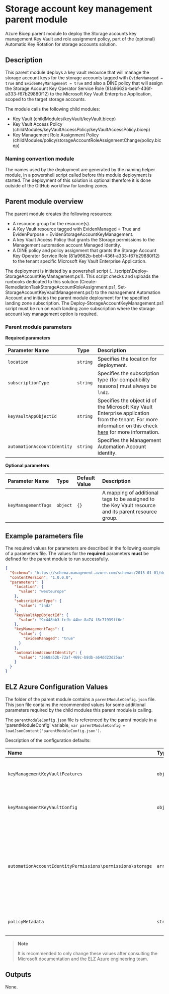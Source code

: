 # Storage account key management parent module

Azure Bicep parent module to deploy the Storage accounts key management Key Vault and role assignment policy, part of the (optional) Automatic Key Rotation for storage accounts solution.

## Description

This parent module deploys a key vault resource that will manage the storage account keys for the storage accounts tagged with `EvidenManaged = true` and `EvidenKeyManagement = true` and also a DINE policy that will assign the Storage Account Key Operator Service Role (81a9662b-bebf-436f-a333-f67b29880f12) to the Microsoft Key Vault Enterprise Application, scoped to the target storage accounts.

The module calls the following child modules:
- Key Vault (childModules/keyVault/keyVault.bicep)
- Key Vault Access Policy (childModules/keyVaultAccessPolicy/keyVaultAccessPolicy.bicep)
- Key Management Role Assignment Policy (childModules/policy/storageAccountRoleAssignmentChange/policy.bicep)

### Naming convention module 

The names used by the deployment are generated by the naming helper module, in a powershell script called before this module deployment is started. The deployment of this solution is optional therefore it is done outside of the GitHub workflow for landing zones.

## Parent module overview

The parent module creates the following resources:

- A resource group for the resource(s).
- A Key Vault resource tagged with EvidenManaged = True and EvidenPurpose = EvidenStorageAccountKeyManagement.
- A key Vault Access Policy that grants the Storage permissions to the Management automation account Managed Identity.
- A DINE policy and policy assignment that grants the Storage Account Key Operator Service Role (81a9662b-bebf-436f-a333-f67b29880f12) to the tenant specific Microsoft Key Vault Enterprise Application.

The deployment is initiated by a powershell script (...\scripts\Deploy-StorageAccountKeyManagement.ps1).
This script checks and uploads the runbooks dedicated to this solution (Create-RemediationTaskStorageAccountRoleAssignment.ps1, Set-StorageAccountKeyVaultManagement.ps1) to the management Automation Account and initiates the parent module deployment for the specified landing zone subscription.
The Deploy-StorageAccountKeyManagement.ps1 script must be run on each landing zone subscription where the storage account key management option is required.

### Parent module parameters

**Required parameters**

| Parameter Name | Type | Description |
| :-- | :-- | :-- |
| `location` | `string` | Specifies the location for deployment. |
| `subscriptionType` | `string` | Specifies the subscription type (for compatibility reasons) must always be `lndz`. |
| `keyVaultAppObjectId` | `string` | Specifies the object id of the Microsoft Key Vault Enterprise application from the tenant. For more information on this check [here](https://learn.microsoft.com/en-us/azure/key-vault/secrets/overview-storage-keys-powershell) for more information. |
| `automationAccountIdentity` | `string` | Specifies the Management Automation Account identity. |


**Optional parameters**

| Parameter Name | Type | Default Value | Description |
| :-- | :-- | :-- | :-- |
| `keyManagementTags` | `object` | `{}` | A mapping of additional tags to be assigned to the Key Vault resource and its parent resource group. |


## Example parameters file

The required values for parameters are described in the following example of a parameters file.
The values for the **required** parameters **must** be defined for the parent module to run successfully.

```json
{
  "$schema": "https://schema.management.azure.com/schemas/2015-01-01/deploymentParameters.json#",
  "contentVersion": "1.0.0.0",
  "parameters": {
    "location": {
      "value": "westeurope"
    },
    "subscriptionType": {
      "value": "lndz"
    },
    "keyVaultAppObjectId": {
      "value": "9c448bb3-fcfb-44be-8a74-f8c71939ff6e"
    },
    "keyManagementTags": {
      "value": {
        "EvidenManaged": "true"
      }
    },
    "automationAccountIdentity": {
      "value": "3e68a52b-72af-469c-b8db-a64dd23d25aa"
    }
  }
}
```

## ELZ Azure Configuration Values

The folder of the parent module contains a `parentModuleConfig.json` file. This json file contains the recommended values for some additional parameters required by the child modules this parent module is calling.

The `parentModuleConfig.json` file is referenced by the parent module in a 'parentModuleConfig' variable; `var parentModuleConfig = loadJsonContent('parentModuleConfig.json')`.

Description of the configuration defaults:

| Name | Type | Default Value | Description |
| :-- | :-- | :-- | :-- |
| `keyManagementKeyVaultFeatures` | `object` | `"enabledForDeployment": false, "enabledForDiskEncryption": false, "enabledForTemplateDeployment": false, "enablePurgeProtection": true, "enableRbacAuthorization": false, "enableSoftDelete": true` | Features of the Storage Account Key Managing Key Vault. |
| `keyManagementKeyVaultConfig` | `object` | `"skuName": "standard","publicNetworkAccess": "enabled","networkRuleBypassOptions": "AzureServices","networkRuleAction": "Allow","softDeleteRetentionInDays": 7` | Properties of the Storage Account Key Managing Key Vault. |
| `automationAccountIdentityPermissions\permissions\storage` | `array` | `["get","list","delete","set","update","regeneratekey","getsas","listsas","deletesas","setsas","recover","backup","restore","purge"]` | Permissions required by the Automation Account Managed Identity on the Key Vault to allow adding storage accounts for management. |
| `policyMetadata` | `string` | `EvidenELZ` | Metadata information for the DINE Policy |

> **Note**
> 
> It is recommended to only change these values after consulting the Microsoft documentation and the ELZ Azure engineering team.
## Outputs

None.